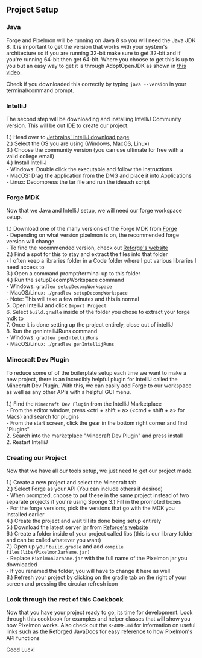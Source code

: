 ## Project Setup

### Java

Forge and Pixelmon will be running on Java 8 so you will need the Java JDK 8. It is important to get the version that works with your system's
architecture so if you are running 32-bit make sure to get 32-bit and if you're running 64-bit then get 64-bit. Where you choose to get this is up to you
but an easy way to get it is through AdoptOpenJDK as shown in [this video](https://www.youtube.com/watch?v=aY1ynlrrrTU).

Check if you downloaded this correctly by typing `java --version` in your terminal/command prompt.

### IntelliJ

The second step will be downloading and installing IntelliJ Community version. This will be out IDE to create our project. <br>

1.) Head over to [Jetbrains' IntelliJ download page](https://www.jetbrains.com/idea/download/#section=windows) <br>
2.) Select the OS you are using (Windows, MacOS, Linux) <br>
3.) Choose the community version (you can use ultimate for free with a valid college email) <br>
4.) Install IntelliJ <br>
    - Windows: Double click the executable and follow the instructions <br>
    - MacOS: Drag the application from the DMG and place it into Applications <br>
    - Linux: Decompress the tar file and run the idea.sh script <br>
    
### Forge MDK

Now that we Java and IntelliJ setup, we will need our forge workspace setup.

1.) Download one of the many versions of the Forge MDK from [Forge](https://files.minecraftforge.net/) <br>
    - Depending on what version pixelmon is on, the recommended forge version will change. <br>
    - To find the recommended version, check out [Reforge's website](https://reforged.gg/) <br>
2.) Find a spot for this to stay and extract the files into that folder <br>
    - I often keep a libraries folder in a Code folder where I put various libraries I need access to <br>
3.) Open a command prompt/terminal up to this folder <br>
4.) Run the setupDecompWorkspace command <br>
    - Windows: `gradlew setupDecompWorkspace` <br>
    - MacOS/Linux: `./gradlew setupDecompWorkspace` <br>
    - Note: This will take a few minutes and this is normal <br>
5. Open IntelliJ and click `Import Project` <br>
6. Select `build.gradle` inside of the folder you chose to extract your forge mdk to <br>
7. Once it is done setting up the project entirely, close out of intelliJ <br>
8. Run the genIntelliJRuns command <br>
    - Windows: `gradlew genIntellijRuns` <br>
    - MacOS/Linux: `./gradlew genIntellijRuns`
    
### Minecraft Dev Plugin

To reduce some of of the boilerplate setup each time we want to make a new project, there is an incredibly helpful plugin 
for IntelliJ called the Minecraft Dev Plugin. With this, we can easily add Forge to our workspace as well as any other APIs with a 
helpful GUI menu.

1.) Find the `Minecraft Dev Plugin` from the IntelliJ Marketplace <br>
    - From the editor window, press <ctrl + shift + a> (<cmd + shift + a> for Macs) and search for plugins <br>
    - From the start screen, click the gear in the bottom right corner and find "Plugins" <br>
2. Search into the marketplace "Minecraft Dev Plugin" and press install <br>
2. Restart IntelliJ 

### Creating our Project

Now that we have all our tools setup, we just need to get our project made. 

1.) Create a new project and select the Minecraft tab <br>
2.) Select Forge as your API (You can include others if desired) <br>
    - When prompted, choose to put these in the same project instead of two separate projects if you're using Sponge
3.) Fill in the prompted boxes <br>
    - For the forge versions, pick the versions that go with the MDK you installed earlier <br>
4.) Create the project and wait till its done being setup entirely <br>
5.) Download the latest server jar from [Reforge's website](https://reforged.gg/) <br>
6.) Create a folder inside of your project called libs (this is our library folder and can be called whatever you want) <br>
7.) Open up your `build.gradle` and add `compile files(libs/PixelmonJarName.jar)` <br>
    - Replace `PixelmonJarname.jar` with the full name of the Pixelmon jar you downloaded <br>
    - If you renamed the folder, you will have to change it here as well <br>
8.) Refresh your project by clicking on the gradle tab on the right of your screen and pressing the circular refresh icon

### Look through the rest of this Cookbook

Now that you have your project ready to go, its time for development. Look through this cookbook for examples and helper classes
that will show you how Pixelmon works. Also check out the `README.md` for information on useful links such as the Reforged JavaDocs
for easy reference to how Pixelmon's API functions

Good Luck!
